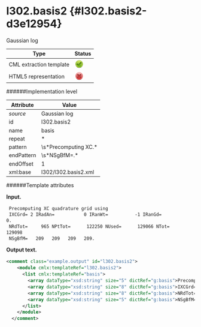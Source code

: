 # l302.basis2 {#l302.basis2-d3e12954}

Gaussian log

| Type                                                                                                                                                                                                  | Status                                                                                                                                                                                                |
|----|----|
| CML extraction template                                                                                                                                                                               | ![](/imgs/Total.png)                                                                                                                                                                                  |
| HTML5 representation                                                                                                                                                                                  | ![](/imgs/None.png)                                                                                                                                                                                   |

######Implementation level

| Attribute                                                                                                                                                                                             | Value                                                                                                                                                                                                 |
|----|----|
| *source*                                                                                                                                                                                              | Gaussian log                                                                                                                                                                                          |
| id                                                                                                                                                                                                    | l302.basis2                                                                                                                                                                                           |
| name                                                                                                                                                                                                  | basis                                                                                                                                                                                                 |
| repeat                                                                                                                                                                                                | \*                                                                                                                                                                                                    |
| pattern                                                                                                                                                                                               | \\s\*Precomputing XC.\*                                                                                                                                                                               |
| endPattern                                                                                                                                                                                            | \\s\*NSgBfM=.\*                                                                                                                                                                                       |
| endOffset                                                                                                                                                                                             | 1                                                                                                                                                                                                     |
| xml:base                                                                                                                                                                                              | l302/l302.basis2.xml                                                                                                                                                                                  |

######Template attributes

**Input.**

     Precomputing XC quadrature grid using
     IXCGrd= 2 IRadAn=           0 IRanWt=          -1 IRanGd=           0.
     NRdTot=     965 NPtTot=      122250 NUsed=      129066 NTot=      129098
     NSgBfM=   209   209   209   209.
      

**Output text.**

```xml
<comment class="example.output" id="l302.basis2">
    <module cmlx:templateRef="l302.basis2">
      <list cmlx:templateRef="basis">
        <array dataType="xsd:string" size="5" dictRef="g:basis">Precomputing XC quadrature grid using</array>
        <array dataType="xsd:string" size="8" dictRef="g:basis">IXCGrd= 2 IRadAn= 0 IRanWt= -1 IRanGd= 0.</array>
        <array dataType="xsd:string" size="8" dictRef="g:basis">NRdTot= 965 NPtTot= 122250 NUsed= 129066 NTot= 129098</array>
        <array dataType="xsd:string" size="5" dictRef="g:basis">NSgBfM= 209 209 209 209.</array>
      </list>
    </module>
  </comment>
```
